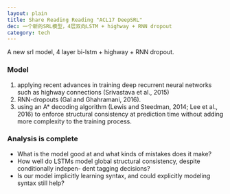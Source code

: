 ```yaml
---
layout: plain
title: Share Reading Reading "ACL17 DeepSRL"
dec: 一个新的SRL模型，4层双向LSTM + highway + RNN dropout
category: tech
---
```


A new srl model, 4 layer bi-lstm + highway + RNN dropout.

### Model

1. applying recent advances in training deep recurrent neural networks such as highway connections (Srivastava et al., 2015) 
2. RNN-dropouts (Gal and Ghahramani, 2016).
3. using an A\* decoding algorithm (Lewis and Steedman, 2014; Lee et al., 2016) to enforce structural consistency at prediction time without adding more complexity to the training process.


### Analysis is complete

- What is the model good at and what kinds of mistakes does it make?
- How well do LSTMs model global structural consistency, despite conditionally indepen- dent tagging decisions?
- Is our model implicitly learning syntax, and could explicitly modeling syntax still help?


<a class="media" href="/assets/file/Share-ACL17-DeepSRL-What-works-what's-next.pdf">
<div style="font-size: 0">
  <script type="text/javascript" style="font-size: 0">
  document.ready = function() {  
        $('a.media').media({width:"100%", height:600});  
  };
 </script>
</div>
